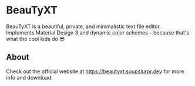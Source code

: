 # BeauTyXT
BeauTyXT is a beautiful, private, and minimalistic text file editor.\
Implements Material Design 3 and dynamic color schemes – because that's what the cool kids do 😎

## About
Check out the official website at https://beautyxt.soupslurpr.dev for more info and download.
